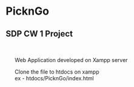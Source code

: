 # PicknGo
<h2>SDP CW 1 Project</h2> <br>
<ul>Web Application developed on Xampp server </ul> 
<ul>Clone the file to htdocs on xampp <br> ex - htdocs/PicknGo/index.html </ul>
